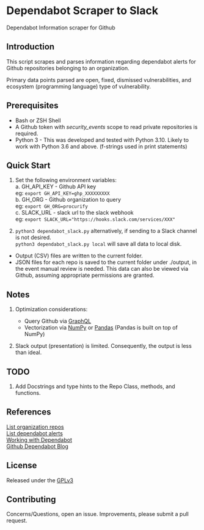 # Dependabot Scraper to Slack

Dependabot Information scraper for Github


## Introduction

This script scrapes and parses information regarding
dependabot alerts for Github repositories belonging to an organization.

Primary data points parsed are open, fixed, dismissed vulnerabilities, and
ecosystem (programming language) type of vulnerability.


## Prerequisites

* Bash or ZSH Shell
* A Github token with _security_events_ scope to read private repositories is
required.
* Python 3 - This was developed and tested with Python 3.10.  Likely to work
with Python 3.6 and above.  (f-strings used in print statements)


## Quick Start

1. Set the following environment variables:\
    a. GH_API_KEY - Github API key\
        eg: ```export GH_API_KEY=ghp_XXXXXXXXX```\
    b. GH_ORG - Github organization to query\
        eg: ```export GH_ORG=procurify```\
    c. SLACK_URL - slack url to the slack webhook\
        eg: ```export SLACK_URL="https://hooks.slack.com/services/XXX"```

2. ```python3 dependabot_slack.py``` alternatively, if sending to a Slack
channel is not desired.\
```python3 dependabot_slack.py local``` will save all data to local disk.

* Output (CSV) files are written to the current folder.
* JSON files for each repo is saved to the current folder under ./output,
in the event manual review is needed.  This data can also be viewed via Github,
assuming appropriate permissions are granted.


## Notes

1. Optimization considerations:
    * Query Github via [GraphQL](https://github.blog/changelog/2022-06-29-dependabot-alerts-dependency-scope-filter-via-graphql-api/)
    * Vectorization via [NumPy](https://numpy.org/) or [Pandas](https://pandas.pydata.org/)
    (Pandas is built on top of NumPy)

2. Slack output (presentation) is limited.  Consequently, the output is less than ideal.


## TODO

1. Add Docstrings and type hints to the Repo Class, methods, and functions.


## References

[List organization repos](https://docs.github.com/en/rest/repos/repos#list-organization-repositories)\
[List dependabot alerts](https://docs.github.com/en/rest/dependabot/alerts#list-dependabot-alerts-for-a-repository)\
[Working with Dependabot](https://docs.github.com/en/code-security/dependabot/working-with-dependabot)\
[Github Dependabot Blog](https://github.blog/2020-06-01-keep-all-your-packages-up-to-date-with-dependabot/)


## License

Released under the [GPLv3](https://www.gnu.org/licenses/gpl-3.0.en.html)


## Contributing

Concerns/Questions, open an issue.  Improvements, please submit a pull request.
